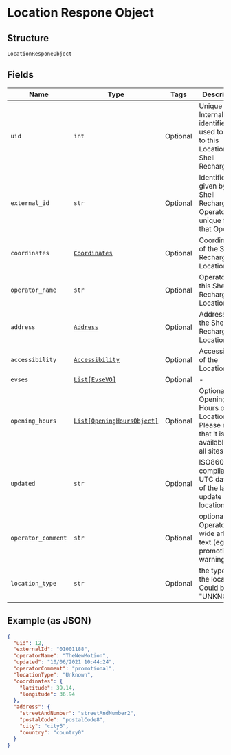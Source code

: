 
# Location Respone Object

## Structure

`LocationResponeObject`

## Fields

| Name | Type | Tags | Description |
|  --- | --- | --- | --- |
| `uid` | `int` | Optional | Unique Internal identifier used to refer to this Location by Shell Recharge |
| `external_id` | `str` | Optional | Identifier as given by the Shell Recharge Operator, unique for that Operator |
| `coordinates` | [`Coordinates`](../../doc/models/coordinates.md) | Optional | Coordinates of the Shell Recharge Site Location |
| `operator_name` | `str` | Optional | Operator of this Shell Recharge Location |
| `address` | [`Address`](../../doc/models/address.md) | Optional | Address of the Shell Recharge Location |
| `accessibility` | [`Accessibility`](../../doc/models/accessibility.md) | Optional | Accessibility of the Location |
| `evses` | [`List[EvseVO]`](../../doc/models/evse-vo.md) | Optional | - |
| `opening_hours` | [`List[OpeningHoursObject]`](../../doc/models/opening-hours-object.md) | Optional | Optional Opening Hours of the Location. Please note that it is not available for all sites. |
| `updated` | `str` | Optional | ISO8601-compliant UTC datetime of the last update of the location |
| `operator_comment` | `str` | Optional | optional Operator-wide arbitrary text (eg promotional, warning) |
| `location_type` | `str` | Optional | the type of the location. Could be "UNKNOWN". |

## Example (as JSON)

```json
{
  "uid": 12,
  "externalId": "01001188",
  "operatorName": "TheNewMotion",
  "updated": "10/06/2021 10:44:24",
  "operatorComment": "promotional",
  "locationType": "Unknown",
  "coordinates": {
    "latitude": 39.14,
    "longitude": 36.94
  },
  "address": {
    "streetAndNumber": "streetAndNumber2",
    "postalCode": "postalCode8",
    "city": "city6",
    "country": "country0"
  }
}
```

